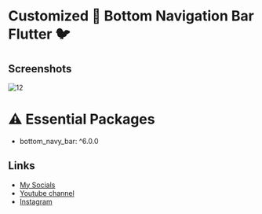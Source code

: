 # Customized 🚀 Bottom Navigation Bar Flutter 🐦
## Screenshots
![12](https://user-images.githubusercontent.com/91388754/147885182-8b4b6921-eca5-40e1-81d2-685a188a1de5.gif)


# ⚠️ Essential Packages 
* bottom_navy_bar: ^6.0.0

## Links
* [My Socials](https://znap.link/CodeWithFlexz)
* [Youtube channel](https://www.youtube.com/channel/UCLVrYXt3SL9rT-IcDmgU9Wg)
* [Instagram](https://instagram.com/codewithflexz)
